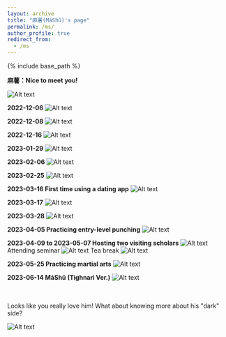 ```yaml
---
layout: archive
title: "麻薯(MáShǔ)'s page"
permalink: /ms/
author_profile: true
redirect_from:
  - /ms
---
```


{% include base_path %}

**麻薯：Nice to meet you!**

![Alt text](https://rihuanhuang.github.io/images/MS/20230112.jpg "N2MY")

**2022-12-06**
![Alt text](https://rihuanhuang.github.io/images/MS/20221206.jpg "2022_12_06")

**2022-12-08**
![Alt text](https://rihuanhuang.github.io/images/MS/20221208.jpg "2022_12_08")

**2022-12-16**
![Alt text](https://rihuanhuang.github.io/images/MS/20221216.jpg "2022_12_16")

**2023-01-29**
![Alt text](https://rihuanhuang.github.io/images/MS/20230129.jpg "2023_01_29")

**2023-02-06**
![Alt text](https://rihuanhuang.github.io/images/MS/20230206.jpg "2023_02_06")

**2023-02-25**
![Alt text](https://rihuanhuang.github.io/images/MS/20230225.jpg "2023_02_25")

**2023-03-16 First time using a dating app** 
![Alt text](https://rihuanhuang.github.io/images/MS/20230316.jpg "2023_03_16")

**2023-03-17**
![Alt text](https://rihuanhuang.github.io/images/MS/20230317.jpg "2023_03_17")

**2023-03-28**
![Alt text](https://rihuanhuang.github.io/images/MS/20230328.jpg "2023_03_28")

**2023-04-05 Practicing entry-level punching**
![Alt text](https://rihuanhuang.github.io/images/MS/20230405.jpg "2023_04_05")

**2023-04-09 to 2023-05-07 Hosting two visiting scholars**
![Alt text](https://rihuanhuang.github.io/images/MS/20230409.jpg "Gathering")
Attending seminar
![Alt text](https://rihuanhuang.github.io/images/MS/Seminar.jpg "Seminar")
Tea break
![Alt text](https://rihuanhuang.github.io/images/MS/TeaBreak.jpg "Tea Break")

**2023-05-25 Practicing martial arts** 
![Alt text](https://rihuanhuang.github.io/images/MS/20230525.jpg "2023_05_25")

**2023-06-14 MáShǔ (Tighnari Ver.)** 
![Alt text](https://rihuanhuang.github.io/images/MS/20230614.jpg "2023_06_14")

<br>
<br>
Looks like you really love him! What about knowing more about his "dark" side?

<br>

![Alt text](https://rihuanhuang.github.io/images/MS/meme.png "meme")